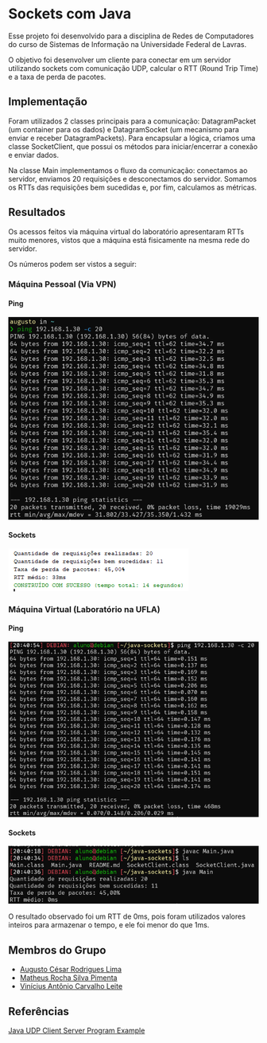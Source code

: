 # Sockets com Java
Esse projeto foi desenvolvido para a disciplina de Redes de Computadores do curso de Sistemas de Informação na Universidade Federal de Lavras.

O objetivo foi desenvolver um cliente para conectar em um servidor utilizando sockets com comunicação UDP, calcular o RTT (Round Trip Time) e a taxa de perda de pacotes.

## Implementação
Foram utilizados 2 classes principais para a comunicação: DatagramPacket (um container para os dados) e DatagramSocket (um mecanismo para enviar e receber DatagramPackets). Para encapsular a lógica, criamos uma classe SocketClient, que possui os métodos para iniciar/encerrar a conexão e enviar dados.

Na classe Main implementamos o fluxo da comunicação: conectamos ao servidor, enviamos 20 requisições e desconectamos do servidor. Somamos os RTTs das requisições bem sucedidas e, por fim, calculamos as métricas.

## Resultados
Os acessos feitos via máquina virtual do laboratório apresentaram RTTs muito menores, vistos que a máquina está fisicamente na mesma rede do servidor. 

Os números podem ser vistos a seguir:

### Máquina Pessoal (Via VPN)
#### Ping
![](./results/ping-maquina-pessoal.png)

#### Sockets
![](./results/rtt-maquina-pessoal.png)

### Máquina Virtual (Laboratório na UFLA)
#### Ping
![](./results/ping-maquina-virtual.png)

#### Sockets
![](./results/rtt-maquina-virtual.png)

O resultado observado foi um RTT de 0ms, pois foram utilizados valores inteiros para armazenar o tempo, e ele foi menor do que 1ms.

## Membros do Grupo
- [Augusto César Rodrigues Lima](https://github.com/augustolimald)
- [Matheus Rocha Silva Pimenta](https://github.com/matheusrsp91)
- [Vinícius Antônio Carvalho Leite](https://github.com/Viniciud)

## Referências
[Java UDP Client Server Program Example](https://www.codejava.net/java-se/networking/java-udp-client-server-program-example)
